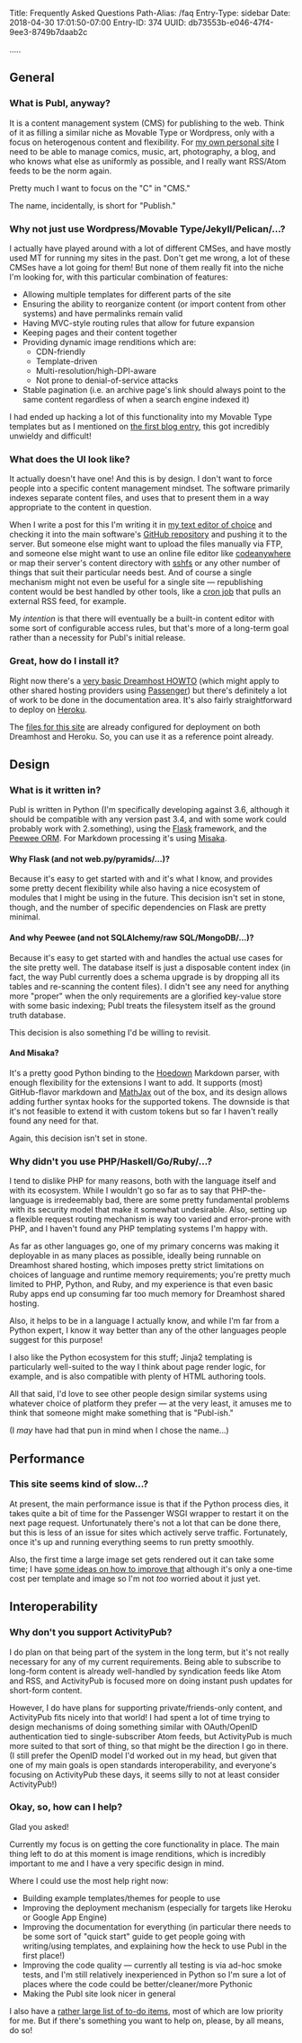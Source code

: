 Title: Frequently Asked Questions
Path-Alias: /faq
Entry-Type: sidebar
Date: 2018-04-30 17:01:50-07:00
Entry-ID: 374
UUID: db73553b-e046-47f4-9ee3-8749b7daab2c

.....

## General

### What is Publ, anyway?

It is a content management system (CMS) for publishing to the web. Think of it as filling
a similar niche as Movable Type or Wordpress, only with a focus on heterogenous
content and flexibility.  For [my own personal site](http://beesbuzz.biz/) I need to be able to manage
comics, music, art, photography, a blog, and who knows what else as uniformly
as possible, and I really want RSS/Atom feeds to be the norm again.

Pretty much I want to focus on the "C" in "CMS."

The name, incidentally, is short for "Publish."

### Why not just use Wordpress/Movable Type/Jekyll/Pelican/...?

I actually have played around with a lot of different CMSes, and have mostly used
MT for running my sites in the past. Don't get me wrong, a lot of these CMSes have
a lot going for them! But none of them really fit into the niche I'm looking for,
with this particular combination of features:

* Allowing multiple templates for different parts of the site
* Ensuring the ability to reorganize content (or import content from other systems) and have permalinks remain valid
* Having MVC-style routing rules that allow for future expansion
* Keeping pages and their content together
* Providing dynamic image renditions which are:
    * CDN-friendly
    * Template-driven
    * Multi-resolution/high-DPI-aware
    * Not prone to denial-of-service attacks
* Stable pagination (i.e. an archive page's link should always point to the same content regardless of when a search engine indexed it)

I had ended up hacking a lot of this functionality into my Movable Type templates
but as I mentioned on [the first blog entry](325), this got incredibly unwieldy and difficult!

### What does the UI look like?

It actually doesn't have one! And this is by design. I don't want to force people
into a specific content management mindset. The software primarily indexes separate
content files, and uses that to present them in a way appropriate to the content
in question.

When I write a post for this I'm writing it in [my text editor of choice](http://sublimetext.com)
and checking it into the main software's [GitHub repository](http://github.com/fluffy-critter/Publ) and pushing it to the server. But someone else might want
to upload the files manually via FTP, and someone else might want to use an online
file editor like [codeanywhere](https://codeanywhere.com) or map their server's content directory with [sshfs](https://en.wikipedia.org/wiki/SSHFS) or any other number of things that suit their
particular needs best. And of course a single mechanism might not even be useful
for a single site — republishing content would be best handled
by other tools, like a [cron job](https://en.wikipedia.org/wiki/Cron) that pulls an external RSS feed,
for example.

My *intention* is that there will eventually be a built-in content editor with some
sort of configurable access rules, but that's more of a long-term goal rather
than a necessity for Publ's initial release.

### Great, how do I install it?

Right now there's a [very basic Dreamhost HOWTO](/dreamhost)
(which might apply to other shared hosting providers using [Passenger](https://www.phusionpassenger.com))
but there's definitely a lot of work to be done in the documentation area. It's also fairly straightforward to
deploy on [Heroku](http://heroku.com).

The [files for this site](http://github.com/fluffy-critter/publ.beesbuzz.biz) are already configured for
deployment on both Dreamhost and Heroku. So, you can use it as a reference point already.

## Design

### What is it written in?

Publ is written in Python (I'm specifically developing against 3.6, although it should be compatible with
any version past 3.4, and with some work could probably work with 2.something),
using the [Flask](http://flask.pocoo.org) framework, and the [Peewee ORM](https://peewee.readthedocs.io). For Markdown
processing it's using [Misaka](http://misaka.61924.nl).

#### Why Flask (and not web.py/pyramids/...)?

Because it's easy to get started with and it's what I know, and provides some
pretty decent flexibility while also having a nice ecosystem of modules that I
might be using in the future. This decision isn't set in stone, though, and the
number of specific dependencies on Flask are pretty minimal.

#### And why Peewee (and not SQLAlchemy/raw SQL/MongoDB/...)?

Because it's easy to get started with and handles the actual use cases for the
site pretty well. The database itself is just a disposable content index (in fact,
the way Publ currently does a schema upgrade is by dropping
all its tables and re-scanning the content files). I didn't see any need for
anything more "proper" when the only requirements are a glorified key-value store
with some basic indexing; Publ treats the filesystem itself as the ground truth database.

This decision is also something I'd be willing to revisit.

#### And Misaka?

It's a pretty good Python binding to the [Hoedown](https://github.com/hoedown/hoedown)
Markdown parser, with enough flexibility for the extensions I want to add.
It supports (most)
GitHub-flavor markdown and [MathJax](http://mathjax.org) out of the box, and its
design allows adding further syntax hooks for the supported tokens. The downside
is that it's not feasible to extend it with custom tokens but so far I haven't
really found any need for that.

Again, this decision isn't set in stone.

### Why didn't you use PHP/Haskell/Go/Ruby/...?

I tend to dislike PHP for many reasons, both with the language itself and with
its ecosystem.
While I wouldn't go so far as to say that PHP-the-language is irredeemably bad,
there are some
pretty fundamental problems with its security model that make it somewhat
undesirable. Also, setting up a flexible
request routing mechanism is way too varied and error-prone with PHP, and I haven't found any
PHP templating systems I'm happy with.

As far as other languages go, one of my primary concerns was making it deployable
in as many places as possible, ideally being runnable on Dreamhost shared hosting,
which imposes pretty strict limitations on choices of language and runtime memory
requirements; you're pretty much limited to PHP, Python, and Ruby, and my experience
is that even basic Ruby apps end up consuming far too much memory for Dreamhost
shared hosting.

Also, it helps to be in a language I actually know, and while I'm far
from a Python expert, I know it way better than any of the other languages people
suggest for this purpose!

I also like the Python ecosystem for this stuff; Jinja2 templating is particularly
well-suited to the way I think about page render logic, for example, and is also
compatible with plenty of HTML authoring tools.

All that said, I'd love to see other people design similar systems using whatever
choice of platform they prefer — at the very least, it amuses me to think that
someone might make something that is "Publ-ish."

(I *may* have had that pun in mind when I chose the name...)

## Performance

### This site seems kind of slow...?

At present, the main performance issue is that if the Python process dies, it
takes quite a bit
of time for the Passenger WSGI wrapper to restart it on the next page request.
Unfortunately there's not a lot that can be done there, but this is less of an
issue for sites which actively serve traffic. Fortunately, once it's up and running
everything seems to run pretty smoothly.

Also, the first time a large image set gets rendered out it can take some time;
I have [some ideas on how to improve that](https://github.com/fluffy-critter/Publ/issues/53)
although it's only a one-time cost per template and image so I'm not *too*
worried about it just yet.

## Interoperability

### Why don't you support ActivityPub?

I do plan on that being part of the system in the long term, but it's not
really necessary for any of my current requirements. Being able to subscribe to
long-form content is already well-handled by syndication feeds like Atom and RSS,
and ActivityPub is focused more on doing instant push updates for short-form content.

However, I do have plans for supporting private/friends-only content, and
ActivityPub fits nicely into that world! I had spent a lot of time trying to
design mechanisms of doing something similar with OAuth/OpenID authentication
tied to single-subscriber Atom feeds, but ActivityPub is much more suited to
that sort of thing, so that might be the direction I go in there. (I still prefer
the OpenID model I'd worked out in my head, but given that one of my main goals
is open standards interoperability, and everyone's focusing on ActivityPub these
days, it seems silly to not at least consider ActivityPub!)

### Okay, so, how can I help?

Glad you asked!

Currently my focus is on getting the core functionality in place. The main thing
left to do at this moment is image renditions, which is incredibly important to
me and I have a very specific design in mind.

Where I could use the most help right now:

* Building example templates/themes for people to use
* Improving the deployment mechanism (especially for targets like Heroku or Google App Engine)
* Improving the documentation for everything (in particular there needs to be some
    sort of "quick start" guide to get people going with writing/using templates, and
    explaining how the heck to use Publ in the first place!)
* Improving the code quality — currently all testing is via ad-hoc smoke tests, and
    I'm still relatively inexperienced in Python so I'm sure a lot of places where the
    code could be better/cleaner/more Pythonic
* Making the Publ site look nicer in general

I also have a [rather large list of to-do items](http://github.com/fluffy-critter/Publ/issues),
most of which are low priority for me. But if there's something you want to help on, please,
by all means, do so!
